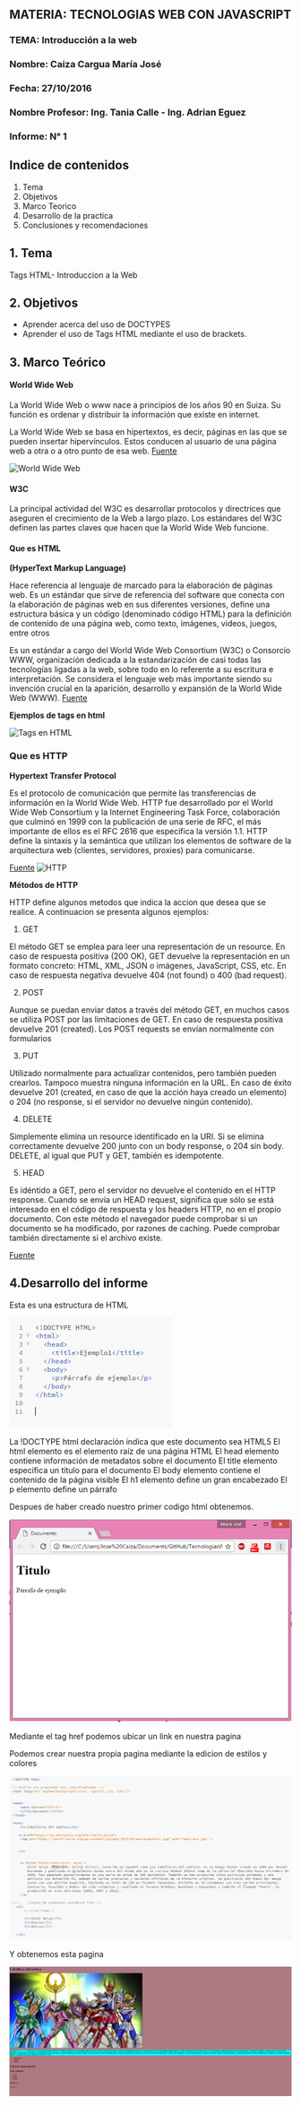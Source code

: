 ## MATERIA: TECNOLOGIAS WEB CON JAVASCRIPT


### TEMA: Introducción a la web
### Nombre: Caiza Cargua María José
### Fecha: 27/10/2016
### Nombre Profesor: Ing. Tania Calle - Ing. Adrian Eguez
### Informe: N° 1

## Indice de contenidos

1. Tema
2. Objetivos
3. Marco Teorico
4. Desarrollo de la practica
5. Conclusiones y recomendaciones 

## 1. Tema

   Tags HTML- Introduccion a la Web
   
## 2. Objetivos
 
-	Aprender acerca del uso de DOCTYPES
-	Aprender el uso de Tags HTML mediante el uso de brackets.


## 3. Marco Teórico 


#### World Wide Web

La World Wide Web o www nace a principios de los años 90 en Suiza. Su función es ordenar y distribuir la información que existe en internet.

La World Wide Web se basa en hipertextos, es decir, páginas en las que se pueden insertar hipervínculos. Estos conducen al usuario de una página web a otra o a otro punto de esa web. [Fuente](http://www.fotonostra.com/digital/paginasweb.htm)

![World Wide Web](http://www.fotonostra.com/digital/fotos/paginasweb.jpg)

#### W3C

La principal actividad del W3C es desarrollar protocolos y directrices que aseguren el crecimiento de la Web a largo plazo. Los estándares del W3C definen las partes claves que hacen que la World Wide Web funcione. 


#### Que es HTML

**(HyperText Markup Language)**

 Hace referencia al lenguaje de marcado para la elaboración de páginas web. Es un estándar que sirve de referencia del software que conecta con la elaboración de páginas web en sus diferentes versiones, define una estructura básica y un código (denominado código HTML) para la definición de contenido de una página web, como texto, imágenes, videos, juegos, entre otros
 
  Es un estándar a cargo del World Wide Web Consortium (W3C) o Consorcio WWW, organización dedicada a la estandarización de casi todas las tecnologías ligadas a la web, sobre todo en lo referente a su escritura e interpretación. Se considera el lenguaje web más importante siendo su invención crucial en la aparición, desarrollo y expansión de la World Wide Web (WWW).
  [Fuente](https://es.wikipedia.org/wiki/HTML)
  

**Ejemplos de tags en html**

![Tags en HTML](https://3.bp.blogspot.com/-0ka-BSo8ALc/Vw9ZCnQdJ4I/AAAAAAAAqMU/P08c8iRc7DQSedTMDKWdPo-cWpfSYjoHgCLcB/s400/tags.jpg)
  
### Que es HTTP

**Hypertext Transfer Protocol**

Es el protocolo de comunicación que permite las transferencias de información en la World Wide Web. HTTP fue desarrollado por el World Wide Web Consortium y la Internet Engineering Task Force, colaboración que culminó en 1999 con la publicación de una serie de RFC, el más importante de ellos es el RFC 2616 que especifica la versión 1.1. HTTP define la sintaxis y la semántica que utilizan los elementos de software de la arquitectura web (clientes, servidores, proxies) para comunicarse.

[Fuente](https://es.wikipedia.org/wiki/Hypertext_Transfer_Protocol)
![HTTP](http://www.mastermagazine.info/termino/wp-content/uploads/HTTP.jpg)

**Métodos de HTTP**

HTTP define algunos metodos que indica la accion que desea que se realice. A continuacion se presenta algunos ejemplos: 

1. GET

El método GET se emplea para leer una representación de un resource. En caso de respuesta positiva (200 OK), GET devuelve la representación en un formato concreto: HTML, XML, JSON o imágenes, JavaScript, CSS, etc. En caso de respuesta negativa devuelve 404 (not found) o 400 (bad request). 

2. POST

Aunque se puedan enviar datos a través del método GET, en muchos casos se utiliza POST por las limitaciones de GET. En caso de respuesta positiva devuelve 201 (created). Los POST requests se envían normalmente con formularios

3. PUT

Utilizado normalmente para actualizar contenidos, pero también pueden crearlos. Tampoco muestra ninguna información en la URL. En caso de éxito devuelve 201 (created, en caso de que la acción haya creado un elemento) o 204 (no response, si el servidor no devuelve ningún contenido).
 
4. DELETE

Simplemente elimina un resource identificado en la URI. Si se elimina correctamente devuelve 200 junto con un body response, o 204 sin body. DELETE, al igual que PUT y GET, también es idempotente.

5. HEAD

Es idéntido a GET, pero el servidor no devuelve el contenido en el HTTP response. Cuando se envía un HEAD request, significa que sólo se está interesado en el código de respuesta y los headers HTTP, no en el propio documento. Con este método el navegador puede comprobar si un documento se ha modificado, por razones de caching. Puede comprobar también directamente si el archivo existe.
 
 [Fuente](https://diego.com.es/metodos-http)
 
 
 ## 4.Desarrollo del informe
 
 Esta es una estructura de HTML
 
 ![Estructura](https://github.com/majito11/TecnologiasWeb2016B/blob/master/HTML/EstructuraHTML.PNG)
 
La !DOCTYPE html declaración indica que este documento sea HTML5
El html elemento es el elemento raíz de una página HTML
El  head elemento contiene información de metadatos sobre el documento
El title elemento especifica un título para el documento
El  body elemento contiene el contenido de la página visible
El  h1 elemento define un gran encabezado
El  p elemento define un párrafo


Despues de haber creado nuestro primer codigo html obtenemos.

![Documento](https://github.com/majito11/TecnologiasWeb2016B/blob/master/HTML/pagweb.PNG)

Mediante el tag href podemos ubicar un link en nuestra pagina



Podemos crear nuestra propia pagina mediante la edicion de estilos y colores 

![Codigo HTML](https://github.com/majito11/TecnologiasWeb2016B/blob/master/HTML/PaginaConImagenesColores.PNG)

Y obtenemos esta pagina

![Pagina](https://github.com/majito11/TecnologiasWeb2016B/blob/master/HTML/Pagina.PNG)






 
 
 
 
 
 
 
 
 
 
 
 
 
 
 
 
 
 
 
